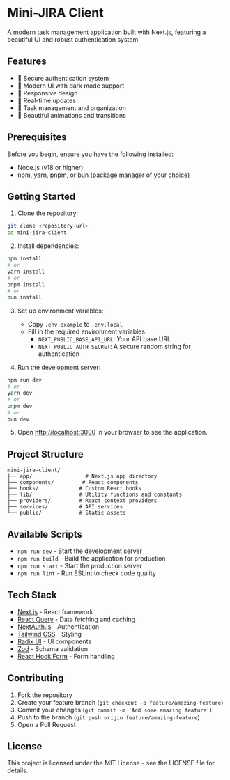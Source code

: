 # Mini-JIRA Client

A modern task management application built with Next.js, featuring a beautiful UI and robust authentication system.

## Features

- 🔐 Secure authentication system
- 🎨 Modern UI with dark mode support
- 📱 Responsive design
- 🔄 Real-time updates
- 🎯 Task management and organization
- 🎨 Beautiful animations and transitions

## Prerequisites

Before you begin, ensure you have the following installed:

- Node.js (v18 or higher)
- npm, yarn, pnpm, or bun (package manager of your choice)

## Getting Started

1. Clone the repository:

```bash
git clone <repository-url>
cd mini-jira-client
```

2. Install dependencies:

```bash
npm install
# or
yarn install
# or
pnpm install
# or
bun install
```

3. Set up environment variables:

   - Copy `.env.example` to `.env.local`
   - Fill in the required environment variables:
     - `NEXT_PUBLIC_BASE_API_URL`: Your API base URL
     - `NEXT_PUBLIC_AUTH_SECRET`: A secure random string for authentication

4. Run the development server:

```bash
npm run dev
# or
yarn dev
# or
pnpm dev
# or
bun dev
```

5. Open [http://localhost:3000](http://localhost:3000) in your browser to see the application.

## Project Structure

```
mini-jira-client/
├── app/                 # Next.js app directory
├── components/         # React components
├── hooks/             # Custom React hooks
├── lib/               # Utility functions and constants
├── providers/         # React context providers
├── services/          # API services
└── public/            # Static assets
```

## Available Scripts

- `npm run dev` - Start the development server
- `npm run build` - Build the application for production
- `npm run start` - Start the production server
- `npm run lint` - Run ESLint to check code quality

## Tech Stack

- [Next.js](https://nextjs.org/) - React framework
- [React Query](https://tanstack.com/query) - Data fetching and caching
- [NextAuth.js](https://next-auth.js.org/) - Authentication
- [Tailwind CSS](https://tailwindcss.com/) - Styling
- [Radix UI](https://www.radix-ui.com/) - UI components
- [Zod](https://zod.dev/) - Schema validation
- [React Hook Form](https://react-hook-form.com/) - Form handling

## Contributing

1. Fork the repository
2. Create your feature branch (`git checkout -b feature/amazing-feature`)
3. Commit your changes (`git commit -m 'Add some amazing feature'`)
4. Push to the branch (`git push origin feature/amazing-feature`)
5. Open a Pull Request

## License

This project is licensed under the MIT License - see the LICENSE file for details.
